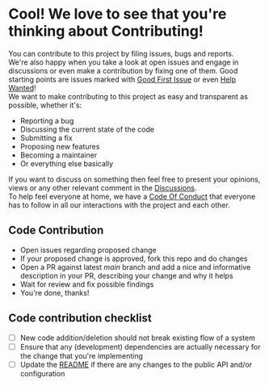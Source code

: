 # Cool! We love to see that you're thinking about Contributing!

You can contribute to this project by filing issues, bugs and reports.   
We're also happy when you take a look at open issues and engage in discussions or even make a contribution by fixing one of them.
Good starting points are issues marked with [Good First Issue](https://github.com/timabell/SlnEditor/issues?q=is%3Aissue+is%3Aopen+label%3A%22good+first+issue%22) or even [Help Wanted](https://github.com/timabell/SlnEditor/issues?q=is%3Aissue+is%3Aopen+label%3A%22help+wanted%22)!  
We want to make contributing to this project as easy and transparent as possible, whether it's:

- Reporting a bug
- Discussing the current state of the code
- Submitting a fix
- Proposing new features
- Becoming a maintainer
- Or everything else basically

If you want to discuss on something then feel free to present your opinions, views or any other relevant comment in the [Discussions](https://github.com/timabell/SlnEditor/discussions).  
To help feel everyone at home, we have a [Code Of Conduct](CODE_OF_CONDUCT.md) that everyone has to follow in all our interactions with the project and each other.  
  
## Code Contribution

- Open issues regarding proposed change
- If your proposed change is approved, fork this repo and do changes
- Open a PR against latest _main_ branch and add a nice and informative description in your PR, describing your change and why it helps
- Wait for review and fix possible findings
- You're done, thanks!

## Code contribution checklist

- [ ] New code addition/deletion should not break existing flow of a system
- [ ] Ensure that any (development) dependencies are actually necessary for the change that you're implementing
- [ ] Update the [README](README.md) if there are any changes to the public API and/or configuration
